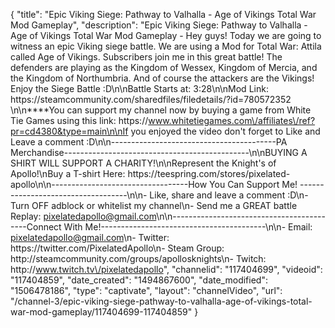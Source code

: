 {
    "title": "Epic Viking Siege: Pathway to Valhalla - Age of Vikings Total War Mod Gameplay",
    "description": "Epic Viking Siege: Pathway to Valhalla - Age of Vikings Total War Mod Gameplay - Hey guys! Today we are going to witness an epic Viking siege battle.  We are using a Mod for Total War: Attila called Age of Vikings.  Subscribers join me in this great battle!  The defenders are playing as the Kingdom of Wessex, Kingdom of Mercia, and the Kingdom of Northumbria.  And of course the attackers are the Vikings!  Enjoy the Siege Battle :D\n\nBattle Starts at: 3:28\n\nMod Link: https:\/\/steamcommunity.com\/sharedfiles\/filedetails\/?id=780572352 \n\n****You can support my channel now by buying a game from White Tie Games using this link: https:\/\/www.whitetiegames.com\/affiliates\/ref?pr=cd4380&type=main\n\nIf you enjoyed the video don't forget to Like and Leave a comment :D\n\n-----------------------------------------PA Merchandise----------------------------------------------\n\nBUYING A SHIRT WILL SUPPORT A CHARITY!\n\nRepresent the Knight's of Apollo!\nBuy a T-shirt Here: https:\/\/teespring.com\/stores\/pixelated-apollo\n\n----------------------------------How You Can Support Me! -----------------------------------\n\n- Like, share and leave a comment :D\n- Turn OFF adblock or whitelist my channel\n- Send me a GREAT battle Replay: pixelatedapollo@gmail.com\n\n------------------------------------------Connect With Me!-----------------------------------------\n\n- Email: pixelatedapollo@gmail.com\n- Twitter: https:\/\/twitter.com\/PixelatedApollo\n- Steam Group:  http:\/\/steamcommunity.com\/groups\/apollosknights\n- Twitch: http:\/\/www.twitch.tv\/pixelatedapollo",
    "channelid": "117404699",
    "videoid": "117404859",
    "date_created": "1494867600",
    "date_modified": "1506478186",
    "type": "captivate",
    "layout": "channelVideo",
    "url": "\/channel-3\/epic-viking-siege-pathway-to-valhalla-age-of-vikings-total-war-mod-gameplay\/117404699-117404859"
}